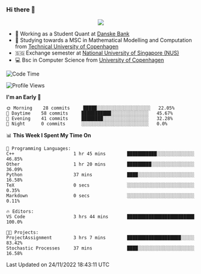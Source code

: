 ### Hi there 👋

<p align="center">
  <img src="https://media4.giphy.com/media/3ohzdKy5Z8TChSDuiA/giphy.gif?cid=ecf05e47r69cojk56gup9q8mep9liy48s94dn2uxsfh6fv39&rid=giphy.gif&ct=g" />
</p>

* 🏦 Working as a Student Quant at [Danske Bank](https://danskebank.dk)
* 🧮 Studying towards a MSC in Mathematical Modelling and Computation from [Technical University of Copenhagen](https://www.dtu.dk)
* 🇸🇬 Exchange semester at [National University of Singapore (NUS)](https://www.nus.edu.sg)
* 💻 Bsc in Computer Science from [University of Copenhagen](https://www.ku.dk/english/)


<!--START_SECTION:waka-->
![Code Time](http://img.shields.io/badge/Code%20Time-42%20hrs%2054%20mins-blue)

![Profile Views](http://img.shields.io/badge/Profile%20Views-0-blue)

**I'm an Early 🐤** 

```text
🌞 Morning    28 commits     █████░░░░░░░░░░░░░░░░░░░░   22.05% 
🌆 Daytime    58 commits     ███████████░░░░░░░░░░░░░░   45.67% 
🌃 Evening    41 commits     ████████░░░░░░░░░░░░░░░░░   32.28% 
🌙 Night      0 commits      ░░░░░░░░░░░░░░░░░░░░░░░░░   0.0%

```


📊 **This Week I Spent My Time On** 

```text
💬 Programming Languages: 
C++                      1 hr 45 mins        ███████████░░░░░░░░░░░░░░   46.85% 
Other                    1 hr 20 mins        █████████░░░░░░░░░░░░░░░░   36.09% 
Python                   37 mins             ████░░░░░░░░░░░░░░░░░░░░░   16.58% 
TeX                      0 secs              ░░░░░░░░░░░░░░░░░░░░░░░░░   0.35% 
Markdown                 0 secs              ░░░░░░░░░░░░░░░░░░░░░░░░░   0.11%

🔥 Editors: 
VS Code                  3 hrs 44 mins       █████████████████████████   100.0%

🐱‍💻 Projects: 
ProjectAssignment        3 hrs 7 mins        ████████████████████░░░░░   83.42% 
Stochastic Processes     37 mins             ████░░░░░░░░░░░░░░░░░░░░░   16.58%

```


 Last Updated on 24/11/2022 18:43:11 UTC
<!--END_SECTION:waka-->
